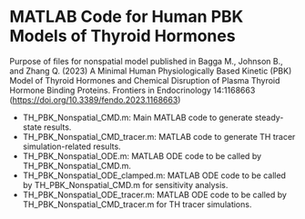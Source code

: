 #  MATLAB Code for Human PBK Models of Thyroid Hormones

Purpose of files for nonspatial model published in Bagga M., Johnson B., and Zhang Q. (2023) A Minimal Human Physiologically Based Kinetic (PBK) Model of Thyroid Hormones and Chemical Disruption of Plasma Thyroid Hormone Binding Proteins. Frontiers in Endocrinology 14:1168663 (https://doi.org/10.3389/fendo.2023.1168663)
- TH_PBK_Nonspatial_CMD.m: Main MATLAB code to generate steady-state results.
- TH_PBK_Nonspatial_CMD_tracer.m: MATLAB code to generate TH tracer simulation-related results.
- TH_PBK_Nonspatial_ODE.m: MATLAB ODE code to be called by TH_PBK_Nonspatial_CMD.m.
- TH_PBK_Nonspatial_ODE_clamped.m: MATLAB ODE code to be called by TH_PBK_Nonspatial_CMD.m for sensitivity analysis.
- TH_PBK_Nonspatial_ODE_tracer.m: MATLAB ODE code to be called by TH_PBK_Nonspatial_CMD_tracer.m for TH tracer simulations.
